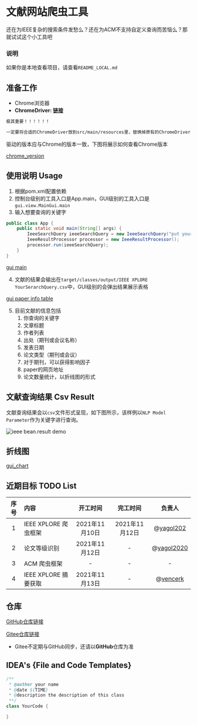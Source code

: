 # 文献网站爬虫工具

还在为IEEE复杂的搜索条件发愁么？还在为ACM不支持自定义查询而苦恼么？那就试试这个小工具吧

### 说明

如果你是本地查看项目，请查看`README_LOCAL.md`

## 准备工作

* Chrome浏览器
* **ChromeDriver: [链接](http://chromedriver.storage.googleapis.com/index.html)**

```markdown
极其重要！！！！！！

一定要将合适的ChromeDriver放到src/main/resources里，替换掉原有的ChromeDriver!
```

驱动的版本应与Chrome的版本一致，下图将展示如何查看Chrome版本

[chrome_version](https://github.com/yagol2020/PaperWebCrawler/blob/master/images/chrome%20version.png)

## 使用说明 Usage

1. 根据pom.xml配置依赖
2. 控制台级别的工具入口是App.main，GUI级别的工具入口是`gui.view.MainGui.main`
3. 输入想要查询的关键字

```java
public class App {
    public static void main(String[] args) {
        IeeeSearchQuery ieeeSearchQuery = new IeeeSearchQuery("put your search query in there");
        IeeeResultProcessor processor = new IeeeResultProcessor();
        processor.run(ieeeSearchQuery);
    }
}
```

[gui main](https://github.com/yagol2020/PaperWebCrawler/blob/master/images/gui%20main.png)

4. 文献的结果会输出在`target/classes/output/IEEE XPLORE YourSerarchQuery.csv`中，GUI级别的会弹出结果展示表格

[gui paper info table](https://github.com/yagol2020/PaperWebCrawler/blob/master/images/gui%20paper%20info%20table.png)

5. 目前文献的信息包括
	1. 你查询的关键字
	2. 文章标题
	3. 作者列表
	4. 出处（期刊或会议名称）
	5. 发表日期
	6. 论文类型（期刊或会议）
	7. 对于期刊，可以获得影响因子
	8. paper的网页地址
	9. 论文数量统计，以折线图的形式

## 文献查询结果 Csv Result

文献查询结果会以`csv`文件形式呈现，如下图所示，该样例以`NLP Model Parameter`作为关键字进行查询。

![ieee bean.result demo](https://github.com/yagol2020/PaperWebCrawler/blob/master/images/ieee%20result%20demo.png)

## 折线图

[gui_chart]()


## 近期目标 TODO List

| 序号        | 内容    |  开工时间  |  完工时间  | 负责人 |
| :--------:   | :-----   | :----: | :----: |:------: |
| 1        | IEEE XPLORE 爬虫框架      |   2021年11月10日    |   2021年11月12日    | @[yagol202](https://github.com/yagol2020)|
| 2        | 论文等级识别      |   2021年11月12日    |   -    |@[yagol2020](https://github.com/yagol2020) |
| 3        | ACM 爬虫框架      |   -    |   -    |- |
| 4        | IEEE XPLORE 摘要获取      |   2021年11月13日    |   -    |@[vencerk](https://github.com/vencerk) |

## 仓库

[GitHub仓库链接](https://github.com/yagol2020/PaperWebCrawler)

[Gitee仓库链接](https://gitee.com/yagol2020/PaperWebCrawler)

* Gitee不定期与GitHub同步，还请以**GitHub**仓库为准

## IDEA's {File and Code Templates}

```java
/**
 * @author your name
 * @date ${TIME}
 * @description the description of this class
 **/
class YourCode {

}
```
